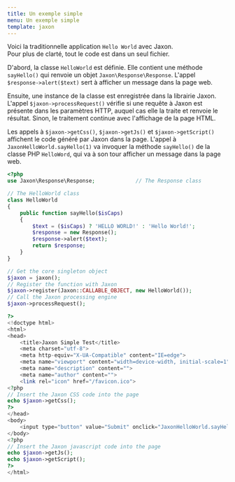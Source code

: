 ```yaml
---
title: Un exemple simple
menu: Un exemple simple
template: jaxon
---
```


Voici la traditionnelle application `Hello World` avec Jaxon.  
Pour plus de clarté, tout le code est dans un seul fichier.

D'abord, la classe `HelloWorld` est définie. Elle contient une méthode `sayHello()` qui renvoie un objet `Jaxon\Response\Response`.
L'appel `$response->alert($text)` sert à afficher un message dans la page web.

Ensuite, une instance de la classe est enregistrée dans la librairie Jaxon.  
L'appel `$jaxon->processRequest()` vérifie si une requête à Jaxon est présente dans les paramètres HTTP, auquel cas elle la traite et renvoie le résultat.
Sinon, le traitement continue avec l'affichage de la page HTML.

Les appels à `$jaxon->getCss()`, `$jaxon->getJs()` et `$jaxon->getScript()` affichent le code généré par Jaxon dans la page.
L'appel à `JaxonHelloWorld.sayHello(1)` va invoquer la méthode `sayHello()` de la classe PHP `HelloWord`, qui va à son tour afficher un message dans la page web.

```php
<?php 
use Jaxon\Response\Response;             // The Response class

// The HelloWorld class
class HelloWorld
{
    public function sayHello($isCaps)
    {
        $text = ($isCaps) ? 'HELLO WORLD!' : 'Hello World!';
        $response = new Response();
        $response->alert($text);
        return $response;
    }
}

// Get the core singleton object
$jaxon = jaxon();
// Register the function with Jaxon
$jaxon->register(Jaxon::CALLABLE_OBJECT, new HelloWorld());
// Call the Jaxon processing engine
$jaxon->processRequest();

?>
<!doctype html>
<html>
<head>
    <title>Jaxon Simple Test</title>
    <meta charset="utf-8">
    <meta http-equiv="X-UA-Compatible" content="IE=edge">
    <meta name="viewport" content="width=device-width, initial-scale=1">
    <meta name="description" content="">
    <meta name="author" content="">
    <link rel="icon" href="/favicon.ico">
<?php
// Insert the Jaxon CSS code into the page
echo $jaxon->getCss();
?>    
</head>
<body>
    <input type="button" value="Submit" onclick="JaxonHelloWorld.sayHello(1);return false;" />
</body>
<?php
// Insert the Jaxon javascript code into the page
echo $jaxon->getJs();
echo $jaxon->getScript();
?>    
</html>
```
